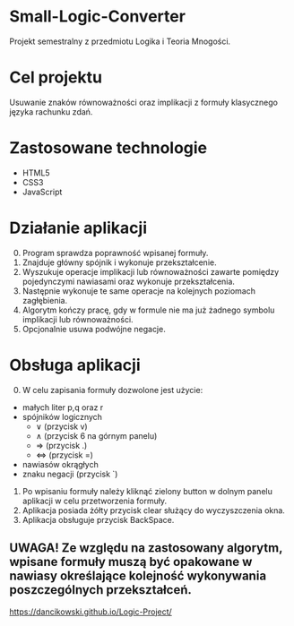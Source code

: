 # Small-Logic-Converter
Projekt semestralny z przedmiotu Logika i Teoria Mnogości.

# Cel projektu
Usuwanie znaków równoważności oraz implikacji z formuły klasycznego języka rachunku zdań.

# Zastosowane technologie
- HTML5
- CSS3
- JavaScript

# Działanie aplikacji
0. Program sprawdza poprawność wpisanej formuły.
1. Znajduje główny spójnik i wykonuje przekształcenie.
2. Wyszukuje operacje implikacji lub równoważności zawarte pomiędzy pojedynczymi nawiasami oraz wykonuje przekształcenia.
3. Następnie wykonuje te same operacje na kolejnych poziomach zagłębienia.
4. Algorytm kończy pracę, gdy w formule nie ma już żadnego symbolu implikacji lub równoważności.
5. Opcjonalnie usuwa podwójne negacje.

# Obsługa aplikacji
0. W celu zapisania formuły dozwolone jest użycie:
- małych liter p,q oraz r
- spójników logicznych
    - ∨ (przycisk v)
    - ∧ (przycisk 6 na górnym panelu)
    - ⇒ (przycisk .)
    - ⇔ (przycisk =)
- nawiasów okrągłych
- znaku negacji (przycisk `)

1. Po wpisaniu formuły należy kliknąć zielony button w dolnym panelu aplikacji w celu przetworzenia formuły.
2. Aplikacja posiada żółty przycisk clear służący do wyczyszczenia okna.
3. Aplikacja obsługuje przycisk BackSpace.

## UWAGA! Ze względu na zastosowany algorytm, wpisane formuły muszą być opakowane w nawiasy określające kolejność wykonywania poszczególnych przekształceń.

https://dancikowski.github.io/Logic-Project/

